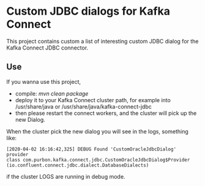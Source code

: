 # Custom JDBC dialogs for Kafka Connect

This project contains custom a list of interesting custom JDBC dialog
for the Kafka Connect JDBC connector.

## Use

If you wanna use this project,

 - compile: _mvn clean package_
 - deploy it to your Kafka Connect cluster path, for example into
   /usr/share/java or /usr/share/java/kafka-connect-jdbc
 - then please restart the connect workers, and the cluster will pick up
   the new Dialog.

When the cluster pick the new dialog you will see in the logs, something
like:

```
[2020-04-02 16:16:42,325] DEBUG Found 'CustomOracleJdbcDialog' provider
class com.purbon.kafka.connect.jdbc.CustomOracleJdbcDialog$Provider
(io.confluent.connect.jdbc.dialect.DatabaseDialects)
```
if the cluster LOGS are running in debug mode.
